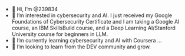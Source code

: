 - 👋 Hi, I’m @239834
- 👀 I’m interested in cybersecurity and AI. I just received my Google Foundations of Cybersecurity Certificate and I am taking a Google AI course, an IBM SkillsBuild course, and a Deep Learning AI/Stanford University course for beginners in LLM.
- 🌱 I’m currently learning cybersecurity and AI with Coursera ...
- 💞️ I’m looking to learn from the DEV community and grow.

<!---
239834/239834 is a ✨ special ✨ repository because its `README.md` (this file) appears on your GitHub profile.
You can click the Preview link to take a look at your changes.
--->
